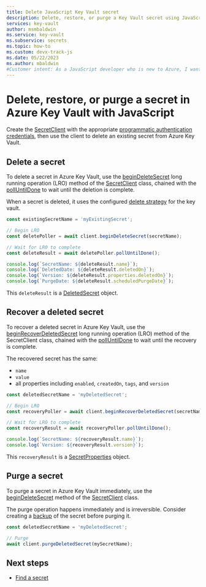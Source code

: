 ```yaml
---
title: Delete JavaScript Key Vault secret
description: Delete, restore, or purge a Key Vault secret using JavaScript.
services: key-vault
author: msmbaldwin
ms.service: key-vault
ms.subservice: secrets
ms.topic: how-to
ms.custom: devx-track-js
ms.date: 05/22/2023
ms.author: mbaldwin
#Customer intent: As a JavaScript developer who is new to Azure, I want to delete a secret from the Key Vault with the SDK.
---
```

# Delete, restore, or purge a secret in Azure Key Vault with JavaScript

Create the [SecretClient](/javascript/api/@azure/keyvault-secrets/secretclient) with the appropriate [programmatic authentication credentials](javascript-developer-guide-get-started.md#authorize-access-and-connect-to-key-vault), then use the client to delete an existing secret from Azure Key Vault.

## Delete a secret

To delete a secret in Azure Key Vault, use the [beginDeleteSecret](/javascript/api/@azure/keyvault-secrets/secretclient#@azure-keyvault-secrets-secretclient-begindeletesecret) long running operation (LRO) method of the [SecretClient](/javascript/api/@azure/keyvault-secrets/secretclient) class, chained with the [pollUntilDone](/javascript/api/@azure/keyvault-secrets/pollerlike#@azure-keyvault-secrets-pollerlike-polluntildone) to wait until the deletion is complete. 

When a secret is deleted, it uses the configured [delete strategy](../general/soft-delete-overview.md) for the key vault.

```javascript
const existingSecretName = 'myExistingSecret';

// Begin LRO
const deletePoller = await client.beginDeleteSecret(secretName);

// Wait for LRO to complete
const deleteResult = await deletePoller.pollUntilDone();

console.log(`SecretName: ${deleteResult.name}`);
console.log(`DeletedDate: ${deleteResult.deletedOn}`);
console.log(`Version: ${deleteResult.properties.deletedOn}`);
console.log(`PurgeDate: ${deleteResult.scheduledPurgeDate}`);
```

This `deleteResult` is a [DeletedSecret](/javascript/api/@azure/keyvault-secrets/deletedsecret) object. 

## Recover a deleted secret

To recover a deleted secret in Azure Key Vault, use the [beginRecoverDeletedSecret](/javascript/api/@azure/keyvault-secrets/secretclient#@azure-keyvault-secrets-secretclient-beginrecoverdeletedsecret) long running operation (LRO) method of the SecretClient class, chained with the [pollUntilDone](/javascript/api/@azure/keyvault-secrets/pollerlike#@azure-keyvault-secrets-pollerlike-polluntildone) to wait until the recovery is complete. 

The recovered secret has the same:

* `name`
* `value`
* all properties including `enabled`, `createdOn`, `tags`, and `version`

```javascript
const deletedSecretName = 'myDeletedSecret';

// Begin LRO
const recoveryPoller = await client.beginRecoverDeletedSecret(secretName);

// Wait for LRO to complete
const recoveryResult = await recoveryPoller.pollUntilDone();

console.log(`SecretName: ${recoveryResult.name}`);
console.log(`Version: ${recoveryResult.version}`);
```

This `recoveryResult` is a [SecretProperties](/javascript/api/@azure/keyvault-secrets/secretproperties) object. 

## Purge a secret

To purge a secret in Azure Key Vault immediately, use the [beginDeleteSecret](/javascript/api/@azure/keyvault-secrets/secretclient#@azure-keyvault-secrets-secretclient-begindeletesecret) method of the [SecretClient](/javascript/api/@azure/keyvault-secrets/secretclient) class. 

The purge operation happens immediately and is irreversible. Consider creating a [backup](javascript-developer-guide-backup-secrets.md) of the secret before purging it. 

```javascript
const deletedSecretName = 'myDeletedSecret';

// Purge
await client.purgeDeletedSecret(mySecretName);
```

## Next steps

* [Find a secret](javascript-developer-guide-find-secret.md)